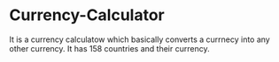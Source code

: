 # Currency-Calculator
It is a currency calculatow which basically converts a currnecy into any other currency.
It has 158 countries and their currency.
